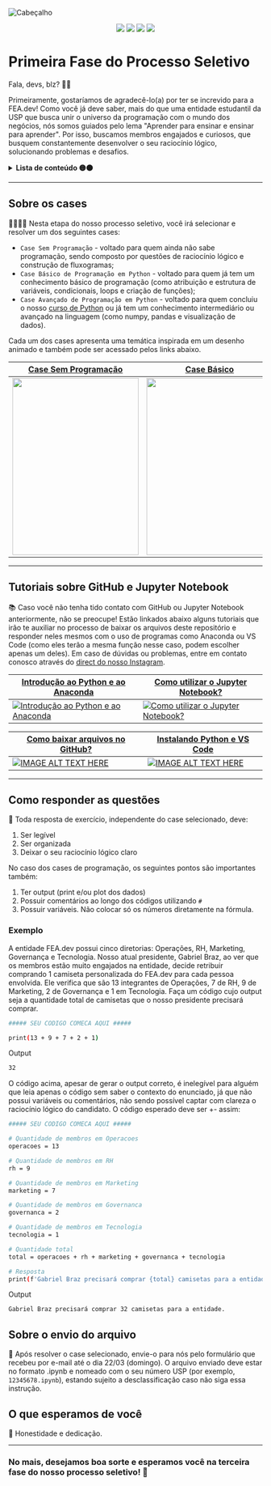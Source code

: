 ![Cabeçalho](https://github.com/fea-dev-usp/Segunda_Fase_PS_2024/assets/122839919/ac63dc35-8b0e-4068-af93-8e6adb68acac)

<div align="center">
 
 <img src="https://img.shields.io/badge/Python-FFD43B?style=for-the-badge&logo=python&logoColor=blue" />
 <img src="https://img.shields.io/badge/jupyter-%23FA0F00.svg?style=for-the-badge&logo=jupyter&logoColor=white" />
 <img src="https://img.shields.io/badge/Anaconda-%2344A833.svg?style=for-the-badge&logo=anaconda&logoColor=white" />
 <img src="https://img.shields.io/badge/Visual%20Studio%20Code-0078d7.svg?style=for-the-badge&logo=visual-studio-code&logoColor=white" />

</div>

# Primeira Fase do Processo Seletivo

Fala, devs, blz? 📢✨

Primeiramente, gostaríamos de agradecê-lo(a) por ter se increvido para a FEA.dev! Como você já deve saber, mais do que uma entidade estudantil da USP que busca unir o universo da programação com o mundo dos negócios, nós somos guiados pelo lema "Aprender para ensinar e ensinar para aprender". Por isso, buscamos membros engajados e curiosos, que busquem constantemente desenvolver o seu raciocínio lógico, solucionando problemas e desafios.

<details> 
  <summary><b>Lista de conteúdo 🟡⚫</b></summary>
  
  - [Sobre os cases](#sobre-os-cases)
  - [Tutoriais sobre GitHub e Jupyter Notebook](#tutoriais-sobre-github-e-jupyter-notebook)
  - [Como responder as questões](#como-responder-as-questões)
  - [Sobre o envio do arquivo](#sobre-o-envio-do-arquivo)
  - [O que esperamos de você](#o-que-esperamos-de-você)
</details>

---

## Sobre os cases
👩‍💻👨‍💻 Nesta etapa do nosso processo seletivo, você irá selecionar e resolver um dos seguintes cases:
* ```Case Sem Programação``` - voltado para quem ainda não sabe programação, sendo composto por questões de raciocínio lógico e construção de fluxogramas;
* ```Case Básico de Programação em Python``` - voltado para quem já tem um conhecimento básico de programação (como atribuição e estrutura de variáveis, condicionais, loops e criação de funções);
* ```Case Avançado de Programação em Python``` - voltado para quem concluiu o nosso [curso de Python](https://app.sapium.com.br/course/10359-fea-dev-usp-python-do-basico-ao-intermediario/about) ou já tem um conhecimento intermediário ou avançado na linguagem (como numpy, pandas e visualização de dados).

Cada um dos cases apresenta uma temática inspirada em um desenho animado e também pode ser acessado pelos links abaixo.

<center>

  | [Case Sem Programação](https://github.com/LorenzoC5/PS_2025/blob/main/Case%20Logica%20Dev(2).ipynb) | [Case Básico](https://github.com/LorenzoC5/PS_2025/blob/main/Case%20B%C3%A1sico.ipynb) | [Case Avançado](https://github.com/LorenzoC5/PS_2025/blob/main/Exerc%C3%ADcio%20PS%20resolvido.ipynb) |
|-----------------------|-------------|---------------|
| <img src="https://github.com/LaQuokka/Analise_BuscaBloco/assets/122839919/b8f11136-064f-452d-99d3-25d7785bfc17" width="250" e height="350"> | <img src="https://github.com/LaQuokka/Analise_BuscaBloco/assets/122839919/c48d7eb0-dff4-4007-82a5-15d4c777df49" width="250" e height="350"> | <img src="https://github.com/LaQuokka/Analise_BuscaBloco/assets/122839919/e630c5b7-ae2a-4c7d-aedb-7d381ea4d737" width="250" e height="350"> |

</center>

---

## Tutoriais sobre GitHub e Jupyter Notebook
📚 Caso você não tenha tido contato com GitHub ou Jupyter Notebook anteriormente, não se preocupe! Estão linkados abaixo alguns tutoriais que irão te auxiliar no processo de baixar os arquivos deste repositório e responder neles mesmos com o uso de programas como Anaconda ou VS Code (como eles terão a mesma função nesse caso, podem escolher apenas um deles). Em caso de dúvidas ou problemas, entre em contato conosco através do [direct do nosso Instagram](https://www.instagram.com/fea.dev/).

| [Introdução ao Python e ao Anaconda](https://www.youtube.com/watch?v=aZuTq9yqZ1o) | [Como utilizar o Jupyter Notebook?](https://www.youtube.com/watch?v=dPb4acFiaYs) |
|-----------------------|-------------|
| [![Introdução ao Python e ao Anaconda](https://img.youtube.com/vi/aZuTq9yqZ1o/0.jpg)](https://www.youtube.com/watch?v=aZuTq9yqZ1o) | [![Como utilizar o Jupyter Notebook?](https://img.youtube.com/vi/dPb4acFiaYs/0.jpg)](https://www.youtube.com/watch?v=dPb4acFiaYs) |

| [Como baixar arquivos no GitHub?](https://www.youtube.com/watch?v=nMmaHt0tXh8) | [Instalando Python e VS Code](https://www.youtube.com/watch?v=HeNDUKkwUU4) |
|-----------------------|-------------|
| [![IMAGE ALT TEXT HERE](https://img.youtube.com/vi/nMmaHt0tXh8/0.jpg)](https://www.youtube.com/watch?v=nMmaHt0tXh8) | [![IMAGE ALT TEXT HERE](https://img.youtube.com/vi/HeNDUKkwUU4/0.jpg)](https://www.youtube.com/watch?v=HeNDUKkwUU4) |

---

## Como responder as questões
📝 Toda resposta de exercício, independente do case selecionado, deve:
1. Ser legível
2. Ser organizada
3. Deixar o seu raciocínio lógico claro

No caso dos cases de programação, os seguintes pontos são importantes também:
1. Ter output (print e/ou plot dos dados)
2. Possuir comentários ao longo dos códigos utilizando ```#```
3. Possuir variáveis. Não colocar só os números diretamente na fórmula.

### Exemplo
A entidade FEA.dev possui cinco diretorias: Operações, RH, Marketing, Governança e Tecnologia. Nosso atual presidente, Gabriel Braz, ao ver que os membros estão muito engajados na entidade, decide retribuir comprando 1 camiseta personalizada do FEA.dev para cada pessoa envolvida. Ele verifica que são 13 integrantes de Operações, 7 de RH, 9 de Marketing, 2 de Governança e 1 em Tecnologia. Faça um código cujo output seja a quantidade total de camisetas que o nosso presidente precisará comprar.

```bash
##### SEU CODIGO COMECA AQUI #####

print(13 + 9 + 7 + 2 + 1)
```  

Output
```bash
32
```  

O código acima, apesar de gerar o output correto, é inelegível para alguém que leia apenas o código sem saber o contexto do enunciado, já que não possui variáveis ou comentários, não sendo possível captar com clareza o raciocínio lógico do candidato. O código esperado deve ser +- assim:
```bash
##### SEU CODIGO COMECA AQUI #####

# Quantidade de membros em Operacoes
operacoes = 13

# Quantidade de membros em RH
rh = 9

# Quantidade de membros em Marketing
marketing = 7

# Quantidade de membros em Governanca
governanca = 2

# Quantidade de membros em Tecnologia
tecnologia = 1

# Quantidade total 
total = operacoes + rh + marketing + governanca + tecnologia

# Resposta
print(f'Gabriel Braz precisará comprar {total} camisetas para a entidade.')
``` 

Output
```bash
Gabriel Braz precisará comprar 32 camisetas para a entidade.
```  

## Sobre o envio do arquivo
🚨 Após resolver o case selecionado, envie-o para nós pelo formulário que recebeu por e-mail até o dia 22/03 (domingo). O arquivo enviado deve estar no formato .ipynb e nomeado com o seu número USP (por exemplo, ```12345678.ipynb```), estando sujeito a desclassificação caso não siga essa instrução.

## O que esperamos de você
🤔 Honestidade e dedicação.


---

### No mais, desejamos boa sorte e esperamos você na terceira fase do nosso processo seletivo! 🚀
